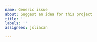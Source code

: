 ```yaml
---
name: Generic issue
about: Suggest an idea for this project
title: ''
labels: ''
assignees: jsliacan

---
```



